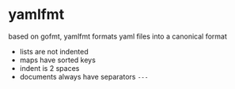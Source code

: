 # yamlfmt

based on gofmt, yamlfmt formats yaml files into a canonical format

* lists are not indented
* maps have sorted keys
* indent is 2 spaces
* documents always have separators `---`
